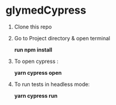 # glymedCypress


1. Clone this repo
2. Go to Project directory & open terminal 

    **run npm install**
3. To open cypress :

    **yarn cypress open**
4. To run tests in headless mode:

    **yarn cypress run**


